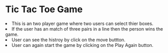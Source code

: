 <h1>Tic Tac Toe Game </h1>
<li>This is an two player game where two users can select thier boxes.</li>
<li>If the user has an match of three pairs in a line then the person wins the game.</li>
<li>User can see the histroy by click on the move buttton.</li>
<li>User can again start the game by clicking on the Play Again button.</li>
